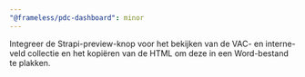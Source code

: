 ```yaml
---
"@frameless/pdc-dashboard": minor
---
```


Integreer de Strapi-preview-knop voor het bekijken van de VAC- en interne-veld collectie en het kopiëren van de HTML om deze in een Word-bestand te plakken.
